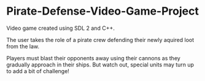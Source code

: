 # Pirate-Defense-Video-Game-Project
Video game created using SDL 2 and C++.

The user takes the role of a pirate crew defending their newly aquired loot from the law.

Players must blast their opponents away using their cannons as they gradually approach in their ships. But watch out, special units may turn up to add a bit of challenge!
